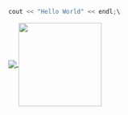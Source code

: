 ```cpp
cout << "Hello World" << endl;\
```

<a href="https://github.com/anuraghazra/anuraghazra.github.io">
  <img align="center" src="https://github-readme-stats.vercel.app/api/top-langs/?username=TheMadMaker2&layout=compact&theme=radical" />
</a>
<a href="https://github.com/anuraghazra/github-readme-stats">
  <img height="165" align="center" src="https://github-readme-stats.vercel.app/api?username=TheMadMaker2&show_icons=true&layout=compact&count_private=true&theme=radical" />
</a>

<!--
**TheMadMaker2/TheMadMaker2** is a ✨ _special_ ✨ repository because its `README.md` (this file) appears on your GitHub profile.

Here are some ideas to get you started:

- 🔭 I’m currently working on ...
- 🌱 I’m currently learning ...
- 👯 I’m looking to collaborate on ...
- 🤔 I’m looking for help with ...
- 💬 Ask me about ...
- 📫 How to reach me: ...
- 😄 Pronouns: ...
- ⚡ Fun fact: ...
-->
